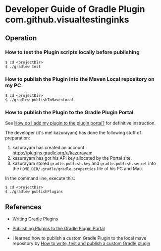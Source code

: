 Developer Guide of Gradle Plugin com.github.visualtestinginks
====================================

## Operation

### How to test the Plugin scripts locally before publishing

```
$ cd <projectDir>
$ ./gradlew test
```

### How to publish the Plugin into the Maven Local repository on my PC

```
$ cd <projectDir>
$ ./gradlew publishToMavenLocal
```

### How to publish the Plugin to the Gradle Plugin Portal

See [How do I add my plugin to the plugin portal?](https://plugins.gradle.org/docs/submit) for definitive instruction.

The developer (it's me! kazurayam) has done the following stuff of preparation:

1. kazurayam has created an account : https://plugins.gradle.org/u/kazurayam
2. kazurayam has got his API key allocated by the Portal site.
3. kazurayam stored `gradle.publish.key` and `gradle.publish.secret` into the `HOME_DIR/.gradle/gradle.properties` file of his PC and Mac.

In the command line, execute this:

```
$ cd <projectDir>
$ ./gradlew publishPlugins
```

## References

- [Writing Gradle Plugins](https://guides.gradle.org/writing-gradle-plugins/)

- [Publishing Plugins to the Gradle Plugin Portal](https://guides.gradle.org/publishing-plugins-to-gradle-plugin-portal/)

- I learned how to publish a custom Gradle Plugin to the local mave repository by [How to write, test and publish a custom Gradle plugin](https://www.praqma.com/stories/gradle-plugin-bootstrap/)
